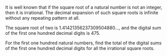 It is well known that if the square root of a natural number is not an integer,
then it is irrational. The decimal expansion of such square roots is
infinite without any repeating pattern at all.

The square root of two is 1.41421356237309504880..., and the digital sum of
the first one hundred decimal digits is 475.

For the first one hundred natural numbers, find the total of the digital
sums of the first one hundred decimal digits for all the irrational square roots.
